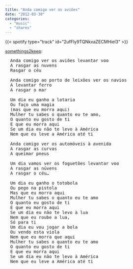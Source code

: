 ```yaml
---
title: "Anda comigo ver os aviões"
date: "2012-03-30"
categories:
  - "music"
  - "shares"
---
```


{{< spotify type="track" id="2ufFly9TQNkxaZECMHiel3" >}}

[somethings2keep](http://somethings2keep.tumblr.com/post/20104781801/anda-comigo-ver-os-avioes-levantar-voo-a-rasgar):

<pre>
  Anda comigo ver os aviões levantar voo
  A rasgar as nuvens
  Rasgar o céu

  Anda comigo ao porto de leixões ver os navios
  A levantar ferro
  A rasgar o mar

  Um dia eu ganho a lotaria
  Ou faço uma magia
  (mas que eu morra aqui)
  Mulher tu sabes o quanto eu te amo,
  O quanto eu gosto de ti
  E que eu morra aqui
  Se um dia eu não te levo à América
  Nem que eu leve a América até ti

  Anda comigo ver os automóveis à avenida
  A rasgar as curvas
  A queimar pneus

  Um dia vamos ver os foguetões levantar voo
  A rasgar as núvens
  A rasgar o céu…

  Um dia eu ganho o totobola
  Ou pego na pistola
  Mas que eu morra aqui
  Mulher tu sabes o quanto eu te amo
  O quanto eu gosto de ti
  E que eu morra aqui
  Se um dia eu não te levo à lua
  Nem que eu roube a lua,
  Só para ti
  Um dia eu vou jogar a bola
  Ou vendo esta viola
  Nem que eu morra que aqui
  Mulher tu sabes o quanto eu te amo
  O quanto eu gosto de ti
  E que eu morra aqui
  Se um dia eu não te levo à América
  Nem que eu leve a América até ti
</pre>